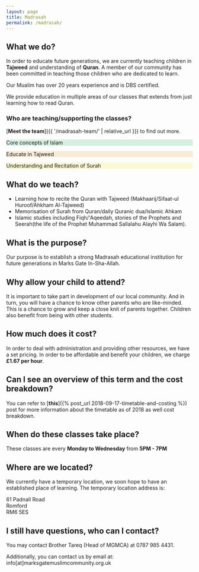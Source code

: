 ```yaml
---
layout: page
title: Madrasah
permalink: /madrasah/
---
```

## What we do?
In order to educate future generations, we are currently teaching children in 
**Tajweed** and understanding of **Quran**. A member of our community has been
committed in teaching those children who are dedicated to learn.

Our Mualim has over 20 years experience and is DBS certified.

We provide education in multiple areas of our classes that extends from just learning how to read Quran.

### Who are teaching/supporting the classes?
[**Meet the team**]({{ '/madrasah-team/' | relative_url }}) to find out more.

<div class="row panel">
    <div class="col-4" style="background-color: #d6efe2;">
        <p>Core concepts of Islam</p>
        <i class="fas fa-star-and-crescent madrasah-icons" style="color: #00b900"></i>
    </div>   
    <div class="col-4" style="background-color: #faebd7">
        <p>Educate in Tajweed</p>
        <i class="fas fa-praying-hands madrasah-icons" style="color: #ccb82f"></i>
    </div>
    <div class="col-4" style="background-color: #fafad2">
        <p>Understanding and Recitation of Surah</p>
        <i class="fas fa-quran madrasah-icons" style="color: #8b4513"></i>
    </div>
</div>

## What do we teach?
- Learning how to recite the Quran with Tajweed (Makhaarij/Sifaat-ul
Huroof/Ahkham Al-Tajweed)
- Memorisation of Surah from Quran/daily Quranic dua/Islamic Ahkam
- Islamic studies including Fiqh/'Aqeedah, stories of the Prophets and
  Seerah(the life of the Prophet Muhammad Sallalahu Alayhi Wa Salam).

## What is the purpose?
Our purpose is to establish a strong Madrasah educational institution for
future generations in Marks Gate In-Sha-Allah.

## Why allow your child to attend?
It is important to take part in development of our local community. And in turn, you will have a chance to know other parents who are like-minded. This is a chance to grow and keep a close knit of parents together. Children also benefit from being with other students.

## How much does it cost?
In order to deal with administration and providing other resources, we have a set pricing. In order to be affordable and benefit your children, we charge **£1.67 per hour**.

## Can I see an overview of this term and the cost breakdown?
You can refer to [**this**]({% post_url 2018-09-17-timetable-and-costing %}) post for more information about the timetable as of 2018 as well cost breakdown.

## When do these classes take place?
These classes are every **Monday to Wednesday** from **5PM - 7PM**

## Where are we located?
We currently have a temporary location, we soon hope to have an established place of learning. The temporary location address is: 


61 Padnall Road  
Romford  
RM6 5ES  

## I still have questions, who can I contact?
You may contact Brother Tareq (Head of MGMCA) at 0787 985 4431. 

Additionally, you can contact
us by email at: info[at]marksgatemuslimcommunity.org.uk

<!-- <div id="madrasah-location-map">
</div>

<script src="https://maps.googleapis.com/maps/api/js?callback=setMadrasahMap"></script> -->
